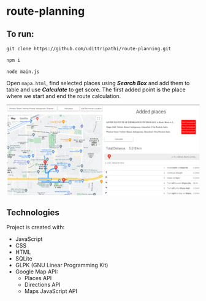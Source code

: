 # route-planning

## To run:
```
git clone https://github.com/udittripathi/route-planning.git
```
```
npm i
```

```
node main.js
```
Open <code>mapa.html</code>, find selected places using ***Search Box*** and add them to table and use ***Calculate*** to get score. The first added point is the place where we start and end the route calculation.


![Images](img/1.png)

## Technologies
Project is created with:
* JavaScript
* CSS
* HTML
* SQLite
* GLPK (GNU Linear Programming Kit) 
* Google Map API:
  * Places API
  * Directions API
  * Maps JavaScript API


